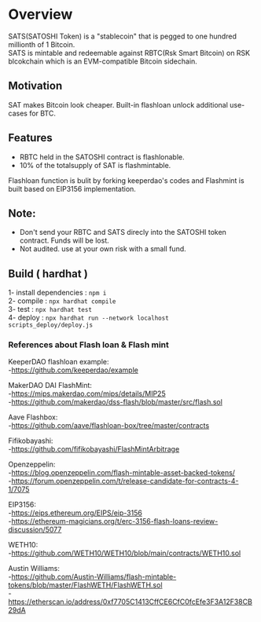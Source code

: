 # Overview

SATS(SATOSHI Token) is a "stablecoin" that is pegged to one hundred millionth of 1 Bitcoin. <br>
SATS is mintable and redeemable against RBTC(Rsk Smart Bitcoin) on RSK blcokchain which is an EVM-compatible Bitcoin sidechain.

## Motivation
SAT makes Bitcoin look cheaper. Built-in flashloan unlock additional use-cases for BTC. 

## Features
- RBTC held in the SATOSHI contract is flashlonable.
- 10% of the totalsupply of SAT is flashmintable.

Flashloan function is bulit by forking keeperdao's codes and Flashmint is built based on EIP3156 implementation.

## Note:
- Don't send your RBTC and SATS direcly into the SATOSHI token contract. Funds will be lost.
- Not audited. use at your own risk with a small fund.

## Build ( hardhat )

1- install dependencies : `npm i` <br>
2- compile : `npx hardhat compile`<br>
3- test : `npx hardhat test`<br>
4- deploy : `npx hardhat run --network localhost scripts_deploy/deploy.js`<br>

### References about Flash loan & Flash mint

KeeperDAO flashloan example:<br>
-https://github.com/keeperdao/example

MakerDAO DAI FlashMint:<br>
-https://mips.makerdao.com/mips/details/MIP25<br>
-https://github.com/makerdao/dss-flash/blob/master/src/flash.sol

Aave Flashbox:<br>
-https://github.com/aave/flashloan-box/tree/master/contracts

Fifikobayashi:<br>
-https://github.com/fifikobayashi/FlashMintArbitrage

Openzeppelin:<br>
-https://blog.openzeppelin.com/flash-mintable-asset-backed-tokens/<br>
-https://forum.openzeppelin.com/t/release-candidate-for-contracts-4-1/7075

EIP3156:<br>
-https://eips.ethereum.org/EIPS/eip-3156<br>
-https://ethereum-magicians.org/t/erc-3156-flash-loans-review-discussion/5077

WETH10:<br>
-https://github.com/WETH10/WETH10/blob/main/contracts/WETH10.sol

Austin Williams:<br>
-https://github.com/Austin-Williams/flash-mintable-tokens/blob/master/FlashWETH/FlashWETH.sol <br>
-https://etherscan.io/address/0xf7705C1413CffCE6CfC0fcEfe3F3A12F38CB29dA
